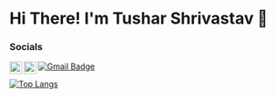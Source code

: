 # Hi There! I'm Tushar Shrivastav :wave:

### Socials
<a href="https://twitter.com/tspython6535">
  <img align="left" alt="Tushar Shrivastav | Twitter" width="22px" src="https://raw.githubusercontent.com/peterthehan/peterthehan/master/assets/twitter.svg" />
</a>
<a href="https://www.linkedin.com/in/tushar-shrivastav-29bb5920b/">
  <img align="left" alt="Tushar's LinkedIn" width="22px" src="https://raw.githubusercontent.com/peterthehan/peterthehan/master/assets/linkedin.svg" />
</a>

[![Gmail Badge](https://img.shields.io/badge/Microsoft_Outlook-0078D4?style=for-the-badge&logo=microsoft-outlook&logoColor=white)](mailto:tspython@hotmail.com)
<br />

<!---![tspython's GitHub Stats](https://github-readme-stats.vercel.app/api?username=tspython&show_icons=true&count_private=true)--->

[![Top Langs](https://github-readme-stats.vercel.app/api/top-langs/?username=tspython&layout=compact&count_private=true)](https://github.com/anuraghazra/github-readme-stats)
